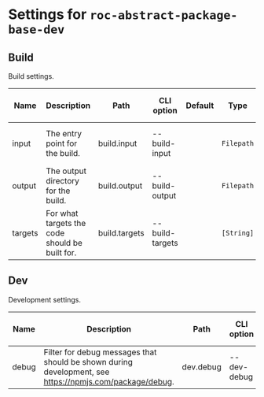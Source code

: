 # Settings for `roc-abstract-package-base-dev`

## Build
Build settings.

| Name    | Description                                                                                             | Path          | CLI option      | Default | Type       | Required | Can be empty | Extensions                    |
| ------- | ------------------------------------------------------------------------------------------------------- | ------------- | --------------- | ------- | ---------- | -------- | ------------ | ----------------------------- |
| input   | The entry point for the build.                                                                          | build.input   | --build-input   |         | `Filepath` | Yes      | No           | roc-abstract-package-base-dev |
| output  | The output directory for the build.                                                                     | build.output  | --build-output  |         | `Filepath` | Yes      | No           | roc-abstract-package-base-dev |
| targets | For what targets the code should be built for.                                                          | build.targets | --build-targets |         | `[String]` | Yes      | No           | roc-abstract-package-base-dev |

## Dev
Development settings.

| Name    | Description                                                                                             | Path          | CLI option      | Default | Type       | Required | Can be empty | Extensions                    |
| ------- | ------------------------------------------------------------------------------------------------------- | ------------- | --------------- | ------- | ---------- | -------- | ------------ | ----------------------------- |
| debug   | Filter for debug messages that should be shown during development, see https://npmjs.com/package/debug. | dev.debug     | --dev-debug     |         | `String`   | No       | No           | roc-abstract-package-base-dev |

